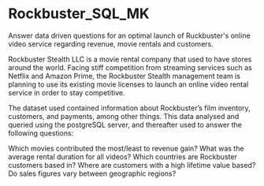 # Rockbuster_SQL_MK
Answer data driven questions for an optimal launch of Ruckbuster's online video service regarding revenue, movie rentals and customers.

Rockbuster Stealth LLC is a movie rental company that used to have stores around the world. Facing stiff competition from streaming services such as Netflix and Amazon Prime, the Rockbuster Stealth management team is planning to use its existing movie licenses to launch an online video rental service in order to stay competitive.

The dataset used contained information about Rockbuster’s film inventory, customers, and payments, among other things. This data analysed and queried using the postgreSQL server, and thereafter used to answer the following questions:

Which movies contributed the most/least to revenue gain?
What was the average rental duration for all videos?
Which countries are Rockbuster customers based in?
Where are customers with a high lifetime value based?
Do sales figures vary between geographic regions?
